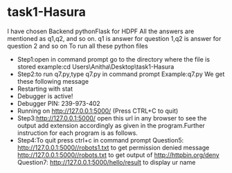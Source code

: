 # task1-Hasura
I have chosen Backend pythonFlask for HDPF
All the answers are mentioned as q1,q2, and so on.
q1 is answer for question 1,q2 is answer for question 2 and so on
To run all these python files
* Step1:open in command prompt go to the directory where the file is stored
example:cd Users\Anitha\Desktop\task1-Hasura
* Step2:to run q7.py,type q7.py in command prompt 
Example:q7.py
We get these following message
 * Restarting with stat
 * Debugger is active!
 * Debugger PIN: 239-973-402
 * Running on http://127.0.0.1:5000/ (Press CTRL+C to quit)
* Step3:http://127.0.0.1:5000/ open this url in any browser to see the output add extension accordingly as given in the program.Further instruction for each program is as follows.
* Step4:To quit press ctrl+c in command prompt
 Question5:
 http://127.0.0.1:5000//robots1.txt to get permission denied message
 http://127.0.0.1:5000//robots.txt to get output of http://httpbin.org/deny
 Question7:
  http://127.0.0.1:5000/hello/result to display ur name
